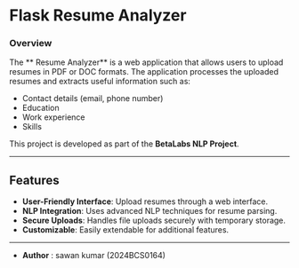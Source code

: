 # **Flask Resume Analyzer**

### **Overview**
The ** Resume Analyzer** is a web application that allows users to upload resumes in PDF or DOC formats. The application processes the uploaded resumes and extracts useful information such as:
- Contact details (email, phone number)
- Education
- Work experience
- Skills

This project is developed as part of the **BetaLabs NLP Project**.

---

## **Features**
- **User-Friendly Interface**: Upload resumes through a web interface.
- **NLP Integration**: Uses advanced NLP techniques for resume parsing.
- **Secure Uploads**: Handles file uploads securely with temporary storage.
- **Customizable**: Easily extendable for additional features.

---

- **Author** : sawan kumar (2024BCS0164)

